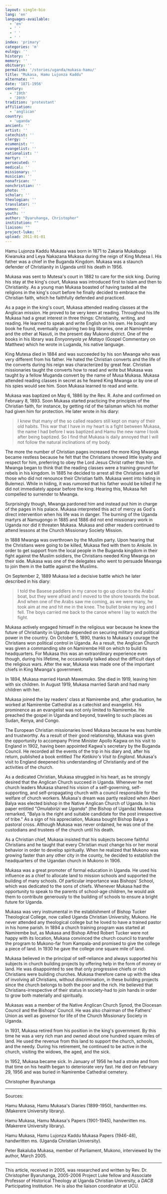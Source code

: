 ```yaml
---
layout: single-bio
lang: 'en'
languages-available:
  - 'en'
  - ' '
  - ' '
  - ' '
index: 'primary'
categories: 'm'
eulogy: ''
history: ''
memory: ''
obituary: ''
permalink: '/stories/uganda/mukasa-hamu/'
title: "Mukasa, Hamu Lujonza Kaddu"
alternate: ""
date: '1871-1956'
century:
  - '19th'
  - '20th'
tradition: 'protestant'
affiliation:
  - 'anglican'
country:
  - 'uganda'
ancient: ''
artist: ''
catechist: ''
clergy: ''
ecumenist: ''
evangelist: ''
nationalist: ''
martyr: ''
persecuted: ''
medical: ''
missionary: ''
musician: ''
nonafrican: ''
nonchristian: ''
photo: ''
scholar: ''
theologian: ''
translator: ''
women: ''
youth: ''
author: "Byaruhanga, Christopher"
institution: ""
liaison: ""
project-luke: ''
upload: 2011-01-01
---
```




Hamu Lujonza Kaddu Mukasa was born in 1871 to Zakaria Mukabugo Kiwanuka and Leya Nakazana Mukasa during the reign of King Mutesa I. His father was a chief in the Buganda Kingdom. Mukasa was a staunch defender of Christianity in Uganda until his death in 1956.

Mukasa was sent to Mutesa's court in 1882 to care for the sick king. During his stay at the king's court, Mukasa was introduced first to Islam and then to Christianity. As a young man Mukasa boasted of having tasted all the religions in the king's court before he finally decided to embrace the Christian faith, which he faithfully defended and practiced.

As a page in the king's court, Mukasa attended reading classes at the Anglican mission. He proved to be very keen at reading. Throughout his life Mukasa had a great interest in three things: Christianity, writing, and reading. He learned to speak and write English on his own. He bought any book he found, eventually acquiring two big libraries, one at Namirembe and the other at Nasuti, in the present day Mukono district. One of the books in his library was *Ennyonnyola ye Matayo* (Gospel Commentary on Matthew) which he wrote in Luganda, his native language.

King Mutesa died in 1884 and was succeeded by his son Mwanga who was very different from his father. He hated the Christian converts and the life of the converts during his reign was characterized by great fear. Christian missionaries taught the converts how to read and write but Mukasa was taught by a fellow Muganda convert by the name of Musa Mukasa. Mukasa attended reading classes in secret as he feared King Mwanga or by one of his spies would see him. Soon Mukasa learned to read and write.

Mukasa was baptized on May 6, 1886 by the Rev. R. Ashe and confirmed on February 8, 1893. Soon Mukasa started practicing the principles of the Christian faith, for instance, by getting rid of the talisman which his mother had given him for protection. He later wrote in his diary:

> I knew that many of the so called readers still kept on many of their old habits. This war that I have in my heart is a fight between Mukasa, the name I had before I was baptized and Hamu the new name I took after being baptized. So I find that Mukasa is daily annoyed that I will not follow the natural inclinations of my body.
> 

The more the number of Christian pages increased the more King Mwanga became restless because he felt that the Christians showed little loyalty and respect for him, preferring to obey the Lord Jesus Christ rather than him. Mwanga began to think that the reading classes were a training ground for rebels in his kingdom. In 1885 he decided to arrest all the Christians and kill those who did not renounce their Christian faith. Mukasa went into hiding in Bulemezi. While in hiding, it was rumored that his father would be killed if he did not immediately appear before the king. Hearing this, Mukasa felt compelled to surrender to Mwanga.

Surprisingly though, Mwanga pardoned him and instead put him in charge of the pages in his palace. Mukasa interpreted this act of mercy as God's direct intervention when his life was in danger. The burning of the Uganda martyrs at Namugongo in 1885 and 1886 did not end missionary work in Uganda nor did it threaten Mukasa. Mukasa and other readers continued to attend lessons at the Church Missionary Society Mission.

In 1888 Mwanga was overthrown by the Muslim party. Upon hearing that the Christians were going to be killed, Mukasa fled with them to Ankole. In order to get support from the local people in the Buganda kingdom in their fight against the Muslim soldiers, the Christians needed King Mwanga on their side. Mukasa was one of the delegates who went to persuade Mwanga to join them in the battle against the Muslims.

On September 2, 1889 Mukasa led a decisive battle which he later described in his diary:

> I told the Basese paddlers in my canoe to go up close to the Arabs' boat, but they were afraid and I moved to the shore towards the boat. And when one of the Arabs saw me coming, as we were many, he took aim at me and hit me in the knee. The bullet broke my leg and I fell. The boys carried me back to the canoe where I lay to watch the fight.
> 

Mukasa actively engaged himself in the religious war because he knew the future of Christianity in Uganda depended on securing military and political power in the country. On October 5, 1890, thanks to Mukasa's courage the Christians won political control in Uganda. As a result, the Anglican Church was given a commanding site on Namirembe Hill on which to build its headquarters.  For Mukasa this was an extraordinary experience even though, during his lifetime, he occasionally talked about the difficult days of the religious wars. After the war, Mukasa was made one of the important chiefs in King Mwanga's government.

In 1894, Mukasa married Hanah Mawemuko. She died in 1919, leaving him with six children. In August 1919, Mukasa married Sarah and had many children with her.

Mukasa joined the lay readers' class at Namirembe and, after graduation, he worked at Namirembe Cathedral as a catechist and evangelist. His prominence as an evangelist was not only limited to Namirembe. He preached the gospel in Uganda and beyond, traveling to such places as Sudan, Kenya, and Congo.

The European Christian missionaries loved Mukasa because he was humble and trustworthy. As a result of their good relationship, Mukasa was given the opportunity to accompany Prime Minister Apollo Kagwa on his visit to England in 1902, having been appointed Kagwa's secretary by the Buganda Council. He recorded all the events of the trip in his diary and, after his return, published a book entitled *The Katikiro's Visit to England*. Mukasa's visit to England deepened his understanding of Christianity and of the activities of the church.

As a dedicated Christian, Mukasa struggled in his heart, as he strongly desired that the Anglican Church succeed in Uganda. Whenever he met church leaders Mukasa shared his vision of a self-governing, self-supporting, and self-propagating church with a council responsible for the welfare of church workers. Mukasa's dream was partly realized when Aberi Balya was elected bishop in the Native Anglican Church of Uganda. In his paper entitled "*Omulabirizi we Uganda*" (the Bishop of Uganda) Mukasa remarked, "Balya is the right and suitable candidate for the post irrespective of tribe." As a sign of his appreciation, Mukasa bought Bishop Balya a pastoral cross. Although Mukasa was never ordained, he was one of the custodians and trustees of the church until his death.

As a Christian chief, Mukasa insisted that his subjects become faithful Christians and he taught that every Christian must change his or her moral behavior in order to develop spiritually. When he realized that Mukono was growing faster than any other city in the county, he decided to establish the headquarters of the Ugandan church in Mukono in 1906.

Mukasa was a great promoter of formal education in Uganda. He used his influence as a chief to allocate land to mission schools and supported the building of many schools. Of particular importance was Bishops' School, which was dedicated to the sons of chiefs. Whenever Mukasa had the opportunity to speak to the parents of school-age children, he would ask them to contribute generously to the building of schools to ensure a bright future for Uganda.

Mukasa was very instrumental in the establishment of Bishop Tucker Theological College, now called Uganda Christian University, Mukono. He never attended any theological college but he loved to have a trained pastor in his home parish. In 1894 a church training program was started at Namirembe but, as Mukasa and Bishop Alfred Robert Tucker were not happy with its location, Mukasa convinced the church council to transfer the program to Mukono-far from Kampala-and promised to give the college a piece of land. In 1930 he gave the college one square mile of land.

Mukasa believed in the principal of self-reliance and always supported his subjects in church building projects by offering help in the form of money or land. He was disappointed to see that only progressive chiefs or rich Christians were building churches. Mukasa therefore came up with the idea of involving all Christians, without discrimination, in these building projects since the church belongs to both the poor and the rich. He believed that Christians-irrespective of their status in society-had to join hands in order to grow both materially and spiritually.

Mukasas was a member of the Native Anglican Church Synod, the Diocesan Council and the Bishops' Council. He was also chairman of the Fathers' Union as well as governor for life of the Church Missionary Society in Uganda.

In 1931, Mukasa retired from his position in the king's government. By this time he was a very rich man and owned about one hundred square miles of land. He used the revenue from this land to support the church, schools, and the needy. During his retirement, he continued to be active in the church,  visiting the widows, the aged, and the sick.

In 1952, Mukasa became sick. In January of 1956 he had a stroke and from that time on his health began to deteriorate very fast. He died on February 29, 1956 and was buried in Namirembe Cathedral cemetery.

Christopher Byaruhanga

---

Sources:

Hamu Mukasa,  Hamu Mukasa's Diaries (1899-1950), handwritten ms. (Makerere University
library).

Hamu Mukasa,  Hamu Mukasa's Papers (1901-1945), handwritten ms. (Makerere University
library).

Hamu Mukasa, Hamu Lujonza Kaddu Mukasa Papers (1946-48), handwritten ms. (Uganda
Christian University).

Peter Bakaluba Mukasa, member of Parliament, Mukono, interviewed by the author, March
2005.

---

This article, received in 2005, was researched and written by Rev. Dr. Christopher Byaruhanga, 2005-2006 Project Luke fellow and Associate Professor of Historical Theology at Uganda Christian University, a *DACB* Participating Institution. He is also the liaison coordinator at UCU.